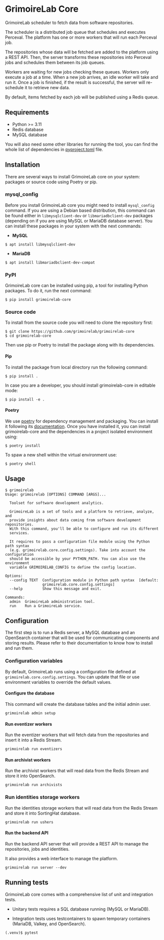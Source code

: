# GrimoireLab Core

GrimoireLab scheduler to fetch data from software repositories.

The scheduler is a distributed job queue that schedules and executes Perceval.
The platform has one or more workers that will run each Perceval job.

The repositories whose data will be fetched are added to the platform using a
REST API. Then, the server transforms these repositories into Perceval jobs and
schedules them between its job queues.

Workers are waiting for new jobs checking these queues. Workers only execute
a job at a time. When a new job arrives, an idle worker will take and run it.
Once a job is finished, if the result is successful, the server will re-schedule
it to retrieve new data.

By default, items fetched by each job will be published using a Redis queue.

## Requirements

- Python >= 3.11
- Redis database
- MySQL database

You will also need some other libraries for running the tool, you can find the
whole list of dependencies in [pyproject.toml](pyproject.toml) file.


## Installation

There are several ways to install GrimoireLab core on your system: packages or
source code using Poetry or pip.

### mysql_config

Before you install GrimoireLab core you might need to install `mysql_config`
command. If you are using a Debian based distribution, this command can be
found either in `libmysqlclient-dev` or `libmariadbclient-dev` packages
(depending on if you are using MySQL or MariaDB database server). You can
install these packages in your system with the next commands:

* **MySQL**

```
$ apt install libmysqlclient-dev
```

* **MariaDB**

```
$ apt install libmariadbclient-dev-compat
```

### PyPI

GrimoireLab core can be installed using pip, a tool for installing Python
packages. To do it, run the next command:
```
$ pip install grimoirelab-core
```

### Source code

To install from the source code you will need to clone the repository first:
```
$ git clone https://github.com/grimoirelab/grimoirelab-core
$ cd grimoirelab-core
```

Then use pip or Poetry to install the package along with its dependencies.

#### Pip
To install the package from local directory run the following command:
```
$ pip install .
```
In case you are a developer, you should install grimoirelab-core in editable mode:
```
$ pip install -e .
```

#### Poetry
We use [poetry](https://python-poetry.org/) for dependency management and 
packaging. You can install it following its [documentation](https://python-poetry.org/docs/#installation).
Once you have installed it, you can install grimoirelab-core and the dependencies
in a project isolated environment using:
```
$ poetry install
```
To spaw a new shell within the virtual environment use:
```
$ poetry shell
```

## Usage

```
$ grimoirelab
Usage: grimoirelab [OPTIONS] COMMAND [ARGS]...

  Toolset for software development analytics.

  GrimoireLab is a set of tools and a platform to retrieve, analyze, and
  provide insights about data coming from software development repositories.
  With this command, you'll be able to configure and run its different
  services.

  It requires to pass a configuration file module using the Python path syntax
  (e.g. grimoirelab.core.config.settings). Take into account the configuration
  should be accessible by your PYTHON_PATH. You can also use the environment
  variable GRIMOIRELAB_CONFIG to define the config location.

Options:
  --config TEXT  Configuration module in Python path syntax  [default:
                 grimoirelab.core.config.settings]
  --help         Show this message and exit.

Commands:
  admin  GrimoireLab administration tool.
  run    Run a GrimoireLab service.
```

## Configuration

The first step is to run a Redis server, a MySQL database and an OpenSearch 
container that will be used for communicating components and storing results.
Please refer to their documentation to know how to install and run them.

### Configuration variables

By default, GrimoireLab runs using a configuration file defined at
`grimoirelab.core.config.settings`. You can update that file or use
environment variables to override the default values.

#### Configure the database

This command will create the database tables and the initial admin user.

```
grimoirelab admin setup
```

#### Run eventizer workers

Run the eventizer workers that will fetch data from the repositories
and insert it into a Redis Stream.

```
grimoirelab run eventizers
```

#### Run archivist workers

Run the archivist workers that will read data from the Redis Stream and
store it into OpenSearch.

```
grimoirelab run archivists
```

### Run identities storage workers

Run the identities storage workers that will read data from the Redis Stream
and store it into SortingHat database.

```
grimoirelab run ushers
```

#### Run the backend API

Run the backend API server that will provide a REST API to manage the
repositories, jobs and identities.

It also provides a web interface to manage the platform.

```
grimoirelab run server --dev
```

## Running tests

GrimoireLab core comes with a comprehensive list of unit and integration tests.

- Unitary tests requires a SQL database running (MySQL or MariaDB).

- Integration tests uses testcontainers to spawn temporary containers (MariaDB,
Valkey, and OpenSearch).

```
(.venv)$ pytest
```
